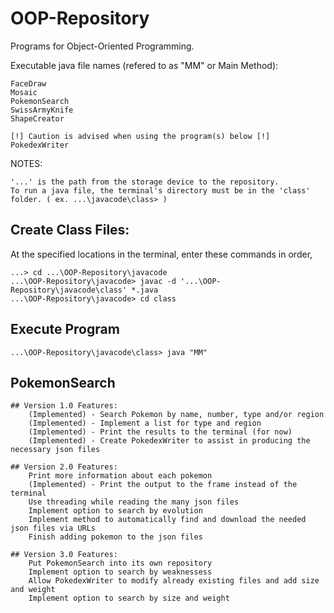 # OOP-Repository

Programs for Object-Oriented Programming.

Executable java file names (refered to as "MM" or Main Method):

	FaceDraw
	Mosaic
	PokemonSearch
	SwissArmyKnife
	ShapeCreator

	[!] Caution is advised when using the program(s) below [!]
	PokedexWriter


NOTES: 

	'...' is the path from the storage device to the repository.
	To run a java file, the terminal's directory must be in the 'class' folder. ( ex. ...\javacode\class> )


## Create Class Files:
At the specified locations in the terminal, enter these commands in order,

	...> cd ...\OOP-Repository\javacode
	...\OOP-Repository\javacode> javac -d '...\OOP-Repository\javacode\class' *.java
	...\OOP-Repository\javacode> cd class

## Execute Program

	...\OOP-Repository\javacode\class> java "MM"

## PokemonSearch
	## Version 1.0 Features:
		(Implemented) - Search Pokemon by name, number, type and/or region
		(Implemented) - Implement a list for type and region
		(Implemented) - Print the results to the terminal (for now)
		(Implemented) - Create PokedexWriter to assist in producing the necessary json files

	## Version 2.0 Features:
		Print more information about each pokemon
		(Implemented) - Print the output to the frame instead of the terminal
		Use threading while reading the many json files
		Implement option to search by evolution
		Implement method to automatically find and download the needed json files via URLs
		Finish adding pokemon to the json files

	## Version 3.0 Features:
		Put PokemonSearch into its own repository
		Implement option to search by weaknessess
		Allow PokedexWriter to modify already existing files and add size and weight
		Implement option to search by size and weight
